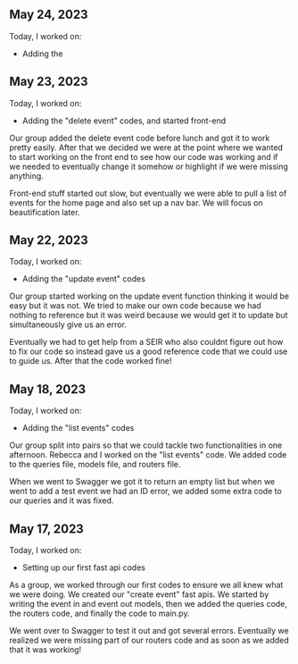 


## May 24, 2023

Today, I worked on:

* Adding the 




## May 23, 2023

Today, I worked on:

* Adding the "delete event" codes, and started
front-end

Our group added the delete event code before lunch and
got it to work pretty easily. After that we decided
we were at the point where we wanted to start working
on the front end to see how our code was working and
if we needed to eventually change it somehow or highlight
if we were missing anything.

Front-end stuff started out slow, but eventually we were
able to pull a list of events for the home page and also
set up a nav bar. We will focus on beautification later.

## May 22, 2023

Today, I worked on:

* Adding the "update event" codes

Our group started working on the update event function
thinking it would be easy but it was not. We tried to
make our own code because we had nothing to reference
but it was weird because we would get it to update but
simultaneously give us an error.

Eventually we had to get help from a SEIR who also couldnt
figure out how to fix our code so instead gave us a good
reference code that we could use to guide us. After
that the code worked fine!


## May 18, 2023

Today, I worked on:

* Adding the "list events" codes

Our group split into pairs so that we could tackle
two functionalities in one afternoon. Rebecca and I
worked on the "list events" code. We added code to
the queries file, models file, and routers file.

When we went to Swagger we got it to return an empty
list but when we went to add a test event we had an
ID error, we added some extra code to our queries
and it was fixed.

## May 17, 2023

Today, I worked on:

* Setting up our first fast api codes

As a group, we worked through our first codes to
ensure we all knew what we were doing. We created
our "create event" fast apis. We started by writing
the event in and event out models, then we added the
queries code, the routers code, and finally the code
to main.py.

We went over to Swagger to test it out and got several
errors. Eventually we realized we were missing part of
our routers code and as soon as we added that it was
working!
